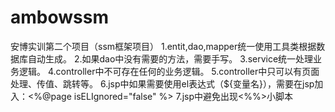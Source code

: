 # ambowssm
安博实训第二个项目（ssm框架项目）
1.entit,dao,mapper统一使用工具类根据数据库自动生成。
2.如果dao中没有需要的方法，需要手写。
3.service统一处理业务逻辑。
4.controller中不可存在任何的业务逻辑。
5.controller中只可以有页面处理、传值、跳转等。
6.jsp中如果需要使用el表达式（${变量名}），需要在jsp加入：<%@page isELIgnored="false" %>
7.jsp中避免出现<%%>小脚本
